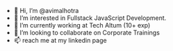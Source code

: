 - 👋 Hi, I’m @avimalhotra
- 👀 I’m interested in Fullstack JavaScript Development.
- 🌱 I’m currently working at Tech Altum (10+ exp)
- 💞️ I’m looking to collaborate on Corporate Trainings
- 📫 reach me at my linkedin page

<!---
avimalhotra/avimalhotra is a ✨ special ✨ repository because its `README.md` (this file) appears on your GitHub profile.
You can click the Preview link to take a look at your changes.
--->
